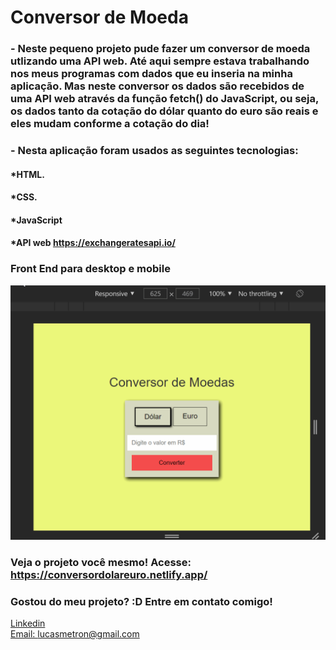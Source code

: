 # Conversor de Moeda

### - Neste pequeno projeto pude fazer um conversor de moeda utlizando uma API web. Até aqui sempre estava trabalhando nos meus programas com dados que eu inseria na minha aplicação. Mas neste conversor os dados são recebidos de uma API web através da função fetch() do JavaScript, ou seja, os dados tanto da cotação do dólar quanto do euro são reais e eles mudam conforme a cotação do dia!  


### - Nesta aplicação foram usados as seguintes tecnologias:

#### *HTML.
#### *CSS.
#### *JavaScript
#### *API web https://exchangeratesapi.io/


### Front End para desktop e mobile 
![Tela inicial](./gifs/pc3.gif)


### Veja o projeto você mesmo! Acesse: https://conversordolareuro.netlify.app/

### Gostou do meu projeto? :D Entre em contato comigo! 
[Linkedin](https://www.linkedin.com/in/lucas-rosa-058683102/) <br/>
[Email: lucasmetron@gmail.com](mailto:lucasmetron@gmail.com)